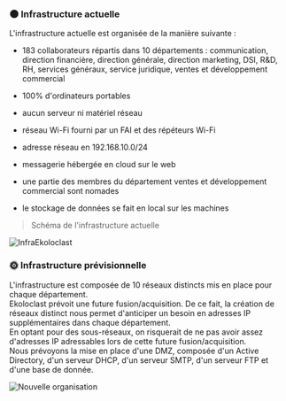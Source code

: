 



 ### 🌑 **Infrastructure actuelle**  

L'infrastructure actuelle est organisée de la manière suivante :  

- 183 collaborateurs répartis dans 10 départements : communication, direction financière, direction générale, direction marketing, DSI, R&D, RH, services généraux, service juridique, ventes et développement commercial
  
- 100% d'ordinateurs portables
  
- aucun serveur ni matériel réseau  

- réseau Wi-Fi fourni par un FAI et des répéteurs Wi-Fi  

- adresse réseau en 192.168.10.0/24  

- messagerie hébergée en cloud sur le web  

- une partie des membres du département ventes et développement commercial sont nomades  

- le stockage de données se fait en local sur les machines

>Schéma de l'infrastructure actuelle 

![InfraEkoloclast](https://github.com/user-attachments/assets/c8bbd394-53b5-4b5e-8a0b-da7a3db06c8b)  


### 🌞 **Infrastructure prévisionnelle**  

L'infrastructure est composée de 10 réseaux distincts mis en place pour chaque département.  
Ekoloclast prévoit une future fusion/acquisition. De ce fait, la création de réseaux distinct nous permet d'anticiper un besoin en adresses IP supplémentaires dans chaque département.  
En optant pour des sous-réseaux, on risquerait de ne pas avoir assez d'adresses IP adressables lors de cette future fusion/acquisition.  
Nous prévoyons la mise en place d'une DMZ, composée d'un Active Directory, d'un serveur DHCP, d'un serveur SMTP, d'un serveur FTP et d'une base de donnée.  

![Nouvelle organisation](https://github.com/user-attachments/assets/e70ffb26-8dc1-400f-8d9d-5895b47c6d19)

